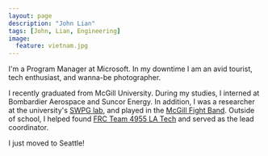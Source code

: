 ```yaml
---
layout: page
description: "John Lian"
tags: [John, Lian, Engineering]
image:
  feature: vietnam.jpg
---
```


I'm a Program Manager at Microsoft. In my downtime I am an avid tourist, tech enthusiast, and wanna-be photographer. 

I recently graduated from McGill University. During my studies, I interned at Bombardier Aerospace and Suncor Energy. In addition, I was a researcher at the university's [SWPG lab](https://mcgill.ca/mecheng/research/researchlabs/swpg), and played in the [McGill Fight Band](http://www.mcgillathletics.ca/sports/2012/12/6/GEN_1206121625.aspx). Outside of school, I helped found [FRC Team 4955 LA Tech](http://www.frc4955.com) and served as the lead coordinator. 

I just moved to Seattle!
